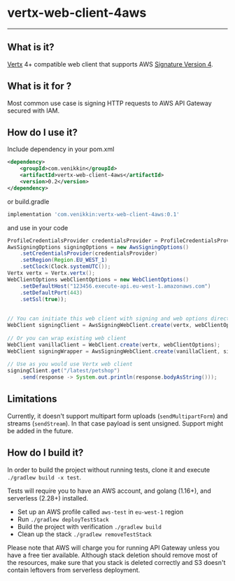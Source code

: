 # vertx-web-client-4aws

---

## What is it?
[Vertx][vertx] 4+ compatible web client that supports AWS [Signature Version 4][sigv4]. 

## What is it for ?
Most common use case is signing HTTP requests to AWS API Gateway secured with IAM. 

## How do I use it?
Include dependency in your pom.xml
```xml
<dependency>
    <groupId>com.venikkin</groupId>
    <artifactId>vertx-web-client-4aws</artifactId>
    <version>0.2</version>
</dependency>
```
or build.gradle
```groovy
implementation 'com.venikkin:vertx-web-client-4aws:0.1'
```
and use in your code
```java
ProfileCredentialsProvider credentialsProvider = ProfileCredentialsProvider.create("aws-profile");
AwsSigningOptions signingOptions = new AwsSigningOptions()
    .setCredentialsProvider(credentialsProvider)
    .setRegion(Region.EU_WEST_1)
    .setClock(Clock.systemUTC());
Vertx vertx = Vertx.vertx();
WebClientOptions webClientOptions = new WebClientOptions()
    .setDefaultHost("123456.execute-api.eu-west-1.amazonaws.com")
    .setDefaultPort(443)
    .setSsl(true));
        
    
// You can initiate this web client with signing and web options directly 
WebClient signingClient = AwsSigningWebClient.create(vertx, webClientOptions, signingOptions);
    
// Or you can wrap existing web client 
WebClient vanillaClient = WebClient.create(vertx, webClientOptions);
WebClient signingWrapper = AwsSigningWebClient.create(vanillaClient, signingOptions);
    
// Use as you would use Vertx web client 
signingClient.get("/latest/petshop")
    .send(response -> System.out.println(response.bodyAsString()));
```

## Limitations
Currently, it doesn't support multipart form uploads (`sendMultipartForm`) and streams (`sendStream`). 
In that case payload is sent unsigned. Support might be added in the future. 

## How do I build it? 
In order to build the project without running tests, clone it and execute `./gradlew build -x test`. 

Tests will require you to have an AWS account, and golang (1.16+), and serverless (2.28+) installed. 
* Set up an AWS profile called `aws-test` in `eu-west-1` region
* Run `./gradlew deployTestStack`
* Build the project with verification `./gradlew build`
* Clean up the stack `./gradlew removeTestStack`

Please note that AWS will charge you for running API Gateway unless you have a free tier available. 
Although stack deletion should remove most of the resources, make sure that you stack is deleted correctly 
and S3 doesn't contain leftovers from serverless deployment.   

[vertx]: https://vertx.io/
[sigv4]: https://docs.aws.amazon.com/general/latest/gr/signature-version-4.html
